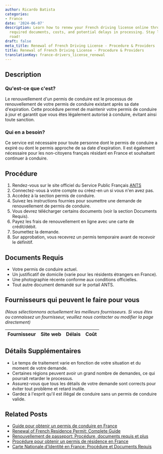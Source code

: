 ```yaml
---
author: Ricardo Batista
categories:
- France
date: '2024-06-07'
description: Learn how to renew your French driving license online through ANTS. Find
  required documents, costs, and potential delays in processing. Stay legal on the
  road!
draft: false
meta_title: Renewal of French Driving License - Procedure & Providers
title: Renewal of French Driving License - Procedure & Providers
translationKey: france-drivers_license_renewal
---
```


## Description
### Qu'est-ce que c'est?
Le renouvellement d'un permis de conduire est le processus de renouvellement de votre permis de conduire existant après sa date d'expiration. Cette procédure permet de maintenir votre permis de conduire à jour et garantit que vous êtes légalement autorisé à conduire, évitant ainsi toute sanction.

### Qui en a besoin?
Ce service est nécessaire pour toute personne dont le permis de conduire a expiré ou dont le permis approche de sa date d'expiration. Il est également nécessaire pour les non-citoyens français résidant en France et souhaitant continuer à conduire.

## Procédure
1. Rendez-vous sur le site officiel du Service Public Français [ANTS](https://ants.gouv.fr/)
2. Connectez-vous à votre compte ou créez-en un si vous n'en avez pas.
3. Accédez à la section permis de conduire.
4. Suivez les instructions fournies pour soumettre une demande de renouvellement de permis de conduire.
5. Vous devrez télécharger certains documents (voir la section Documents Requis).
6. Payez les frais de renouvellement en ligne avec une carte de crédit/débit.
7. Soumettez la demande.
8. Sur approbation, vous recevrez un permis temporaire avant de recevoir le définitif.

## Documents Requis
- Votre permis de conduire actuel.
- Un justificatif de domicile (varie pour les résidents étrangers en France).
- Une photographie récente conforme aux conditions officielles.
- Tout autre document demandé sur le portail ANTS.

## Fournisseurs qui peuvent le faire pour vous

_(Nous sélectionnons actuellement les meilleurs fournisseurs. Si vous êtes ou connaissez un fournisseur, veuillez nous contacter ou modifier la page directement)_

| Fournisseur     |     Site web    |     Délais       |       Coût       |
| :-------------: | :-------------: |  :-------------: | :-------------: |

## Détails Supplémentaires
- Le temps de traitement varie en fonction de votre situation et du moment de votre demande.
- Certaines régions peuvent avoir un grand nombre de demandes, ce qui pourrait retarder le processus.
- Assurez-vous que tous les détails de votre demande sont corrects pour éviter tout problème et retard inutile.
- Gardez à l'esprit qu'il est illégal de conduire sans un permis de conduire valide.
## Related Posts

- [Guide pour obtenir un permis de conduire en France](https://tramitit.com/fr/guides/france/demande_de_permis_de_conduire/)
- [Renewal of French Residence Permit: Complete Guide](https://tramitit.com/fr/guides/france/renouvellement_de_carte_de_sejour/)
- [Renouvellement de passeport: Procédure, documents requis et plus](https://tramitit.com/fr/guides/france/renouvellement_de_passeport/)
- [Procédure pour obtenir un permis de résidence en France](https://tramitit.com/fr/guides/france/demande_de_carte_de_sejour/)
- [Carte Nationale d'Identité en France: Procédure et Documents Requis](https://tramitit.com/fr/guides/france/demande_de_carte_nationale_didentite/)